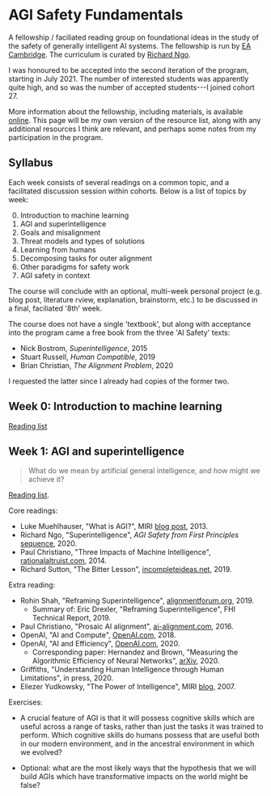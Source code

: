 # AGI Safety Fundamentals

A fellowship / faciliated reading group on foundational ideas in the study
of the safety of generally intelligent AI systems.
The fellowship is run by [EA Cambridge](https://www.eacambridge.org/).
The curriculum is curated by [Richard Ngo](http://thinkingcomplete.blogspot.com/p/about.html).

I was honoured to be accepted into the second iteration of the program,
starting in July 2021. The number of interested students was apparently
quite high, and so was the number of accepted students---I joined cohort 27.

More information about the fellowship, including materials, is available
[online](https://www.eacambridge.org/agi-safety-fundamentals).
This page will be my own version of the resource list, along with
any additional resources I think are relevant, and perhaps some notes
from my participation in the program.

## Syllabus

Each week consists of several readings on a common topic, and a facilitated
discussion session within cohorts. Below is a list of topics by week:

0. Introduction to machine learning
1. AGI and superintelligence
2. Goals and misalignment
3. Threat models and types of solutions
4. Learning from humans
5. Decomposing tasks for outer alignment
6. Other paradigms for safety work
7. AGI safety in context

The course will conclude with an optional, multi-week personal project
(e.g. blog post, literature rview, explanation, brainstorm, etc.)
to be discussed in a final, faciliated '8th' week.

The course does not have a single 'textbook', but along with acceptance into
the program came a free book from the three 'AI Safety' texts:

* Nick Bostrom, *Superintelligence*, 2015
* Stuart Russell, *Human Compatible*, 2019
* Brian Christian, *The Alignment Problem*, 2020

I requested the latter since I already had copies of the former two.


## Week 0: Introduction to machine learning

[Reading list](https://www.eacambridge.org/agi-week-0)

## Week 1: AGI and superintelligence

> What do we mean by artificial general intelligence, and how might we
> achieve it?

[Reading list](https://www.eacambridge.org/agi-week-1).

Core readings:

* Luke Muehlhauser, "What is AGI?",
  MIRI [blog post](https://intelligence.org/2013/08/11/what-is-agi/), 2013.
* Richard Ngo, "Superintelligence", *AGI Safety from First Principles*
  [sequence](https://www.alignmentforum.org/s/mzgtmmTKKn5MuCzFJ),
  2020.
* Paul Christiano, "Three Impacts of Machine Intelligence",
  [rationalaltruist.com](https://rationalaltruist.com/2014/08/23/three-impacts-of-machine-intelligence/),
  2014.
* Richard Sutton, "The Bitter Lesson",
  [incompleteideas.net](http://www.incompleteideas.net/IncIdeas/BitterLesson.html),
  2019.

Extra reading:

* Rohin Shah, "Reframing Superintelligence",
  [alignmentforum.org](https://www.alignmentforum.org/posts/x3fNwSe5aWZb5yXEG/reframing-superintelligence-comprehensive-ai-services-as),
  2019.
  * Summary of: Eric Drexler, "Reframing Superintelligence",
    FHI Technical Report, 2019.
* Paul Christiano, "Prosaic AI alignment",
  [ai-alignment.com](https://ai-alignment.com/prosaic-ai-control-b959644d79c2),
  2016.
* OpenAI, "AI and Compute",
  [OpenAI.com](https://openai.com/blog/ai-and-compute/), 2018.
* OpenAI, "AI and Efficiency",
  [OpenAI.com](https://openai.com/blog/ai-and-efficiency/), 2020.
  * Corresponding paper: Hernandez and Brown, "Measuring the Algorithmic
    Efficiency of Neural Networks", [arXiv](https://arxiv.org/abs/2005.04305),
    2020.
* Griffiths, "Understanding Human Intelligence through Human Limitations",
  in press, 2020.
* Eliezer Yudkowsky, "The Power of Intelligence",
  MIRI [blog](https://intelligence.org/2007/07/10/the-power-of-intelligence/),
  2007.

Exercises:

* A crucial feature of AGI is that it will possess cognitive skills which
  are useful across a range of tasks, rather than just the tasks it was
  trained to perform. Which cognitive skills do humans possess that are
  useful both in our modern environment, and in the ancestral environment
  in which we evolved?

* Optional: what are the most likely ways that the hypothesis that we will
  build AGIs which have transformative impacts on the world might be false?

